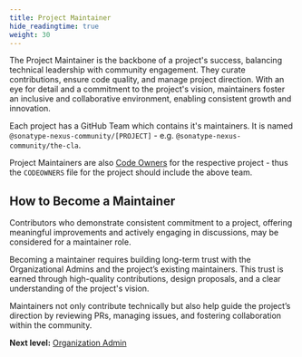 ```yaml
---
title: Project Maintainer
hide_readingtime: true
weight: 30
---
```


The Project Maintainer is the backbone of a project's success, balancing technical leadership with community engagement. They curate contributions, ensure code quality, and manage project direction. With an eye for detail and a commitment to the project's vision, maintainers foster an inclusive and collaborative environment, enabling consistent growth and innovation.

Each project has a GitHub Team which contains it's maintainers. It is named `@sonatype-nexus-community/[PROJECT]` - e.g. `@sonatype-nexus-community/the-cla`.

Project Maintainers are also [Code Owners](/docs/standards/repository-contents/#code-owners) for the respective project - thus the `CODEOWNERS` file for the project should include the above team.

## How to Become a Maintainer

Contributors who demonstrate consistent commitment to a project, offering meaningful improvements and actively engaging in discussions, may be considered for a maintainer role.

Becoming a maintainer requires building long-term trust with the Organizational Admins and the project’s existing maintainers. This trust is earned through high-quality contributions, design proposals, and a clear understanding of the project's vision.

Maintainers not only contribute technically but also help guide the project’s direction by reviewing PRs, managing issues, and fostering collaboration within the community.

**Next level:** [Organization Admin](./maintainer.md)